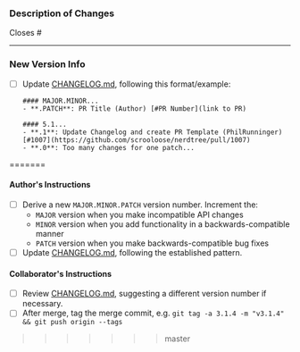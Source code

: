 ### Description of Changes
Closes #  <!-- Issue number this PR addresses. If none, remove this line. -->


---
### New Version Info

- [ ] Update [CHANGELOG.md](https://github.com/scrooloose/nerdtree/blob/master/CHANGELOG.md), following this format/example:
    ```
    #### MAJOR.MINOR...
    - **.PATCH**: PR Title (Author) [#PR Number](link to PR)

    #### 5.1...
    - **.1**: Update Changelog and create PR Template (PhilRunninger) [#1007](https://github.com/scrooloose/nerdtree/pull/1007)
    - **.0**: Too many changes for one patch...
    ```
=======
#### Author's Instructions
- [ ] Derive a new `MAJOR.MINOR.PATCH` version number. Increment the:
    - `MAJOR` version when you make incompatible API changes
    - `MINOR` version when you add functionality in a backwards-compatible manner
    - `PATCH` version when you make backwards-compatible bug fixes
- [ ] Update [CHANGELOG.md](https://github.com/scrooloose/nerdtree/blob/master/CHANGELOG.md), following the established pattern.
#### Collaborator's Instructions
- [ ] Review [CHANGELOG.md](https://github.com/scrooloose/nerdtree/blob/master/CHANGELOG.md), suggesting a different version number if necessary.
- [ ] After merge, tag the merge commit, e.g. `git tag -a 3.1.4 -m "v3.1.4" && git push origin --tags`
>>>>>>> master
